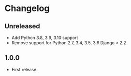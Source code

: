 # Changelog

## Unreleased

- Add Python 3.8, 3.9, 3.10 support
- Remove support for Python 2.7, 3.4, 3.5, 3.6 Django < 2.2

## 1.0.0

- First release
